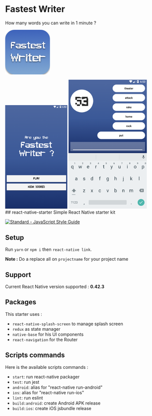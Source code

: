 # Fastest Writer
How many words you can write in 1 minute ?

![](https://github.com/DCKT/FastestWriter-app/blob/master/android/app/src/main/res/mipmap-xxhdpi/ic_launcher.png?raw=true)

<div>
<img src='https://github.com/DCKT/FastestWriter-app/blob/master/screenshots/home.png?raw=true' style='width: 200px;' />
  <img src='https://github.com/DCKT/FastestWriter-app/blob/master/screenshots/game.png?raw=true' style='width: 50%; display: inline-block;' />
</div>
## react-native-starter
Simple React Native starter kit 

[![Standard - JavaScript Style Guide](https://cdn.rawgit.com/feross/standard/master/badge.svg)](https://github.com/feross/standard)

## Setup
Run `yarn` or `npm i` then `react-native link`.

**Note :** Do a replace all on `projectname` for your project name

## Support
Current React Native version supported : **0.42.3**

## Packages

This starter uses :
- `react-native-splash-screen` to manage splash screen
- `redux` as state manager
- `native-base` for his UI components
- `react-navigation` for the Router

## Scripts commands

Here is the available scripts commands : 
- `start`: run react-native packager
- `test`: run jest
- `android`: alias for "react-native run-android"
- `ios`: alias for "react-native run-ios"
- `lint`: run eslint
- `build:android`: create Android APK release
- `build:ios`: create iOS jsbundle release
